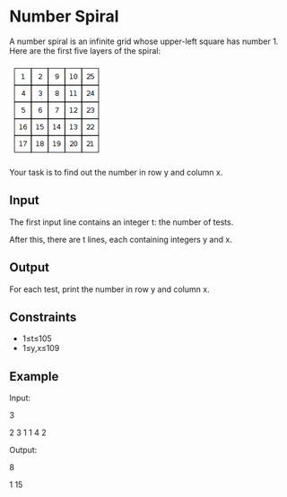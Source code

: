 # Number Spiral
A number spiral is an infinite grid whose upper-left square has number 1. Here are the first five layers of the spiral:

<img src='../../../../resources/images/cses/spira.png'/>

Your task is to find out the number in row y and column x.

## Input

The first input line contains an integer t: the number of tests.

After this, there are t lines, each containing integers y and x.

## Output

For each test, print the number in row y and column x.

## Constraints

* 1≤t≤105
* 1≤y,x≤109

## Example

Input:

3

2 3
1 1
4 2

Output:

8

1
15


